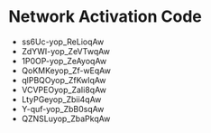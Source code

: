 # Network Activation Code
* ss6Uc-yop_ReLioqAw
* ZdYWI-yop_ZeVTwqAw
* 1P0OP-yop_ZeAyoqAw
* QoKMKeyop_Zf-wEqAw
* qlPBQOyop_ZfKwIqAw
* VCVPEOyop_ZaIi8qAw
* LtyPGeyop_Zbii4qAw
* Y-quf-yop_ZbB0sqAw
* QZNSLuyop_ZbaPkqAw
